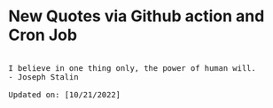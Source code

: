 # New Quotes via Github action and Cron Job

<pre>
<!-- #quote -->
I believe in one thing only, the power of human will.
- Joseph Stalin

Updated on: [10/21/2022]
<!-- #quoteEnd -->
</pre>
